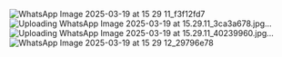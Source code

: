 ![WhatsApp Image 2025-03-19 at 15 29 11_f3f12fd7](https://github.com/user-attachments/assets/73efb0e2-a067-42b0-9eec-cf24c517c4c4)
![Uploading WhatsApp Image 2025-03-19 at 15.29.11_3ca3a678.jpg…]()
![Uploading WhatsApp Image 2025-03-19 at 15.29.11_40239960.jpg…]()
![WhatsApp Image 2025-03-19 at 15 29 12_29796e78](https://github.com/user-attachments/assets/13eecce1-de90-4964-aee0-d9c62deccf49)

